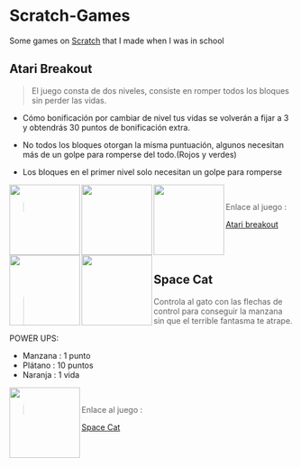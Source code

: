 # Scratch-Games
Some games on [Scratch](https://scratch.mit.edu/) that I made when I was in school

## Atari Breakout 
>  El juego consta de dos niveles, consiste en romper todos los bloques sin perder las vidas.

- Cómo bonificación por cambiar de nivel tus vidas se volverán a fijar a 3 y obtendrás 30 puntos de bonificación extra.

- No todos los bloques otorgan la misma puntuación, algunos necesitan más de un golpe para romperse del todo.(Rojos y verdes)

- Los bloques en el primer nivel solo necesitan un golpe para romperse

<img align="left" width="125" height="125" src="https://user-images.githubusercontent.com/71594504/97096174-8e9d1080-1668-11eb-980c-a53b6e4b739f.PNG">
<img align="left" width="125" height="125" src="https://user-images.githubusercontent.com/71594504/97096175-8fce3d80-1668-11eb-950a-3867c8ab860f.PNG">
<img align="left" width="125" height="125" src="https://user-images.githubusercontent.com/71594504/97096176-90ff6a80-1668-11eb-9fab-0051725d5324.PNG">
<img align="left" width="125" height="125" src="https://user-images.githubusercontent.com/71594504/97428839-d9dc4b00-1916-11eb-9353-147c2ff632c2.PNG">
<img align="left" width="125" height="125" src="https://user-images.githubusercontent.com/71594504/97096224-403c4180-1669-11eb-87d4-600d35346edf.PNG">

&emsp;
> Enlace al juego :

[Atari breakout](https://scratch.mit.edu/projects/134903866)

<br>
<br>

## Space Cat 

>Controla al gato con las flechas de control para conseguir la manzana sin que el terrible fantasma te atrape.

POWER UPS:

- Manzana : 1 punto
- Plátano : 10 puntos
- Naranja : 1 vida

<img align="left" width="125" height="125" src="https://user-images.githubusercontent.com/71594504/97096229-4a5e4000-1669-11eb-92e4-cf16d94135a7.PNG">

&emsp;
> Enlace al juego : &emsp;

[Space Cat](https://scratch.mit.edu/projects/86909411)


